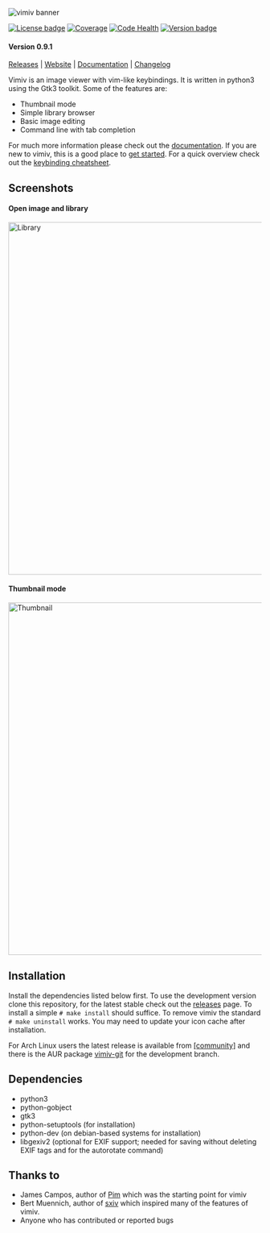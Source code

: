 ![vimiv banner](https://raw.githubusercontent.com/karlch/vimiv/master/icons/vimiv_banner_400.png)

[![License badge](https://img.shields.io/github/license/karlch/vimiv.svg)](https://raw.githubusercontent.com/karlch/vimiv/master/LICENSE)
[![Coverage](https://codecov.io/gh/karlch/vimiv/branch/master/graph/badge.svg)](https://codecov.io/gh/karlch/vimiv)
[![Code Health](https://landscape.io/github/karlch/vimiv/master/landscape.svg?style=flat)](https://landscape.io/github/karlch/vimiv/master)
[![Version badge](https://img.shields.io/github/tag/karlch/vimiv.svg)](https://github.com/karlch/vimiv/releases)

#### Version 0.9.1

[Releases](https://github.com/karlch/vimiv/releases "releases")
|
[Website](http://karlch.github.io/vimiv/ "website")
|
[Documentation](http://karlch.github.io/vimiv/documentation "website")
|
[Changelog](http://karlch.github.io/vimiv/changelog "changelog")

Vimiv is an image viewer with vim-like keybindings. It is written in python3
using the Gtk3 toolkit. Some of the features are:
* Thumbnail mode
* Simple library browser
* Basic image editing
* Command line with tab completion

For much more information please check out the
[documentation](http://karlch.github.io/vimiv/documentation "documentation").
If you are new to vimiv, this is a good place to
[get started](http://karlch.github.io/vimiv/docs/usage "usage").
For a quick overview check out the
[keybinding cheatsheet](http://karlch.github.io/vimiv/docs/keybindings_commands#keybinding-cheatsheet).

## Screenshots

#### Open image and library

<img src="http://karlch.github.io/vimiv/images/screenshots/library.png" alt="Library" width="700">

#### Thumbnail mode

<img src="http://karlch.github.io/vimiv/images/screenshots/thumbnail.png" alt="Thumbnail" width="700">

## Installation
Install the dependencies listed below first. To use the
development version clone this repository,
for the latest stable check out the 
<a href="https://github.com/karlch/vimiv/releases">releases</a>
page. To install a simple `# make install` should suffice. To remove vimiv the
standard `# make uninstall` works.  You may need to update your icon cache after
installation.

For Arch Linux users the latest release is available from
<a href="https://www.archlinux.org/packages/community/x86_64/vimiv/">[community]</a>
and there is the AUR package
<a href="https://aur.archlinux.org/packages/vimiv-git/">vimiv-git</a>
for the development branch.

## Dependencies
* python3
* python-gobject
* gtk3
* python-setuptools (for installation)
* python-dev (on debian-based systems for installation)
* libgexiv2 (optional for EXIF support; needed for saving without deleting EXIF
  tags and for the autorotate command)

## Thanks to
* James Campos, author of [Pim](https://github.com/Narrat/Pim) which was the
  starting point for vimiv
* Bert Muennich, author of [sxiv](https://github.com/muennich/sxiv) which
  inspired many of the features of vimiv.
* Anyone who has contributed or reported bugs

